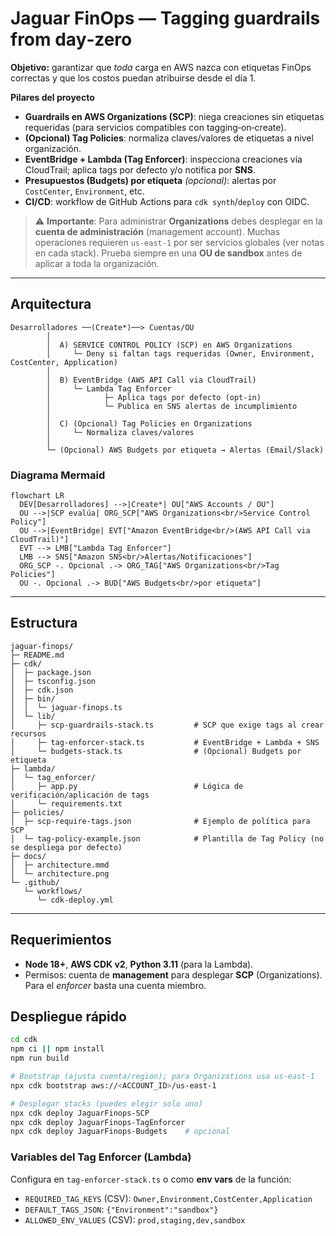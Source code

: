 # Jaguar FinOps — Tagging guardrails from day‑zero
**Objetivo:** garantizar que *toda* carga en AWS nazca con etiquetas FinOps correctas y que los costos puedan atribuirse desde el día 1.

**Pilares del proyecto**
- **Guardrails en AWS Organizations (SCP)**: niega creaciones sin etiquetas requeridas (para servicios compatibles con tagging‑on‑create).
- **(Opcional) Tag Policies**: normaliza claves/valores de etiquetas a nivel organización.
- **EventBridge + Lambda (Tag Enforcer)**: inspecciona creaciones vía CloudTrail; aplica tags por defecto y/o notifica por **SNS**.
- **Presupuestos (Budgets) por etiqueta** *(opcional)*: alertas por `CostCenter`, `Environment`, etc.
- **CI/CD**: workflow de GitHub Actions para `cdk synth`/`deploy` con OIDC.

> ⚠️ **Importante**: Para administrar **Organizations** debes desplegar en la **cuenta de administración** (management account). Muchas operaciones requieren `us-east-1` por ser servicios globales (ver notas en cada stack). Prueba siempre en una **OU de sandbox** antes de aplicar a toda la organización.

---

## Arquitectura

```text
Desarrolladores ──(Create*)──> Cuentas/OU
        │
        │  A) SERVICE CONTROL POLICY (SCP) en AWS Organizations
        │     └─ Deny si faltan tags requeridas (Owner, Environment, CostCenter, Application)
        │
        │  B) EventBridge (AWS API Call via CloudTrail)
        │     └─ Lambda Tag Enforcer
        │            ├─ Aplica tags por defecto (opt‑in)
        │            └─ Publica en SNS alertas de incumplimiento
        │
        │  C) (Opcional) Tag Policies en Organizations
        │     └─ Normaliza claves/valores
        │
        └─ (Opcional) AWS Budgets por etiqueta → Alertas (Email/Slack)
```

### Diagrama Mermaid
```mermaid
flowchart LR
  DEV[Desarrolladores] -->|Create*| OU["AWS Accounts / OU"]
  OU -->|SCP evalúa| ORG_SCP["AWS Organizations<br/>Service Control Policy"]
  OU -->|EventBridge| EVT["Amazon EventBridge<br/>(AWS API Call via CloudTrail)"]
  EVT --> LMB["Lambda Tag Enforcer"]
  LMB --> SNS["Amazon SNS<br/>Alertas/Notificaciones"]
  ORG_SCP -. Opcional .-> ORG_TAG["AWS Organizations<br/>Tag Policies"]
  OU -. Opcional .-> BUD["AWS Budgets<br/>por etiqueta"]
```

---

## Estructura
```text
jaguar-finops/
├─ README.md
├─ cdk/
│  ├─ package.json
│  ├─ tsconfig.json
│  ├─ cdk.json
│  ├─ bin/
│  │  └─ jaguar-finops.ts
│  └─ lib/
│     ├─ scp-guardrails-stack.ts         # SCP que exige tags al crear recursos
│     ├─ tag-enforcer-stack.ts           # EventBridge + Lambda + SNS
│     └─ budgets-stack.ts                # (Opcional) Budgets por etiqueta
├─ lambda/
│  └─ tag_enforcer/
│     ├─ app.py                          # Lógica de verificación/aplicación de tags
│     └─ requirements.txt
├─ policies/
│  ├─ scp-require-tags.json              # Ejemplo de política para SCP
│  └─ tag-policy-example.json            # Plantilla de Tag Policy (no se despliega por defecto)
├─ docs/
│  ├─ architecture.mmd
│  └─ architecture.png
└─ .github/
   └─ workflows/
      └─ cdk-deploy.yml
```

---

## Requerimientos
- **Node 18+**, **AWS CDK v2**, **Python 3.11** (para la Lambda).
- Permisos: cuenta de **management** para desplegar **SCP** (Organizations). Para el *enforcer* basta una cuenta miembro.

## Despliegue rápido
```bash
cd cdk
npm ci || npm install
npm run build

# Bootstrap (ajusta cuenta/region); para Organizations usa us-east-1
npx cdk bootstrap aws://<ACCOUNT_ID>/us-east-1

# Desplegar stacks (puedes elegir solo uno)
npx cdk deploy JaguarFinops-SCP
npx cdk deploy JaguarFinops-TagEnforcer
npx cdk deploy JaguarFinops-Budgets    # opcional
```

### Variables del Tag Enforcer (Lambda)
Configura en `tag-enforcer-stack.ts` o como **env vars** de la función:
- `REQUIRED_TAG_KEYS` (CSV): `Owner,Environment,CostCenter,Application`
- `DEFAULT_TAGS_JSON`: `{"Environment":"sandbox"}`
- `ALLOWED_ENV_VALUES` (CSV): `prod,staging,dev,sandbox`
